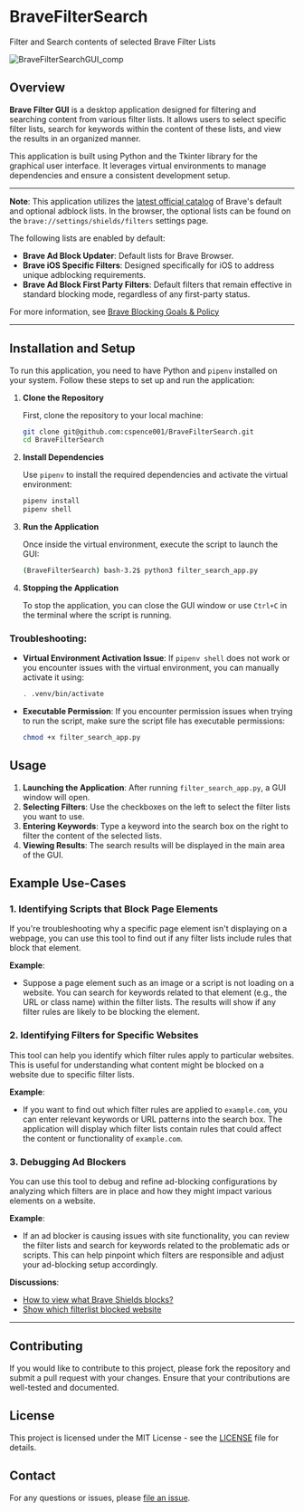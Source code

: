 # BraveFilterSearch
Filter and Search contents of selected Brave Filter Lists

![BraveFilterSearchGUI_comp](https://github.com/user-attachments/assets/0098f6bc-6919-40db-8c2b-97f3edafea63)


## Overview

**Brave Filter GUI** is a desktop application designed for filtering and searching content from various filter lists. It allows users to select specific filter lists, search for keywords within the content of these lists, and view the results in an organized manner.

This application is built using Python and the Tkinter library for the graphical user interface. It leverages virtual environments to manage dependencies and ensure a consistent development setup.

---

**Note**: This application utilizes the [latest official catalog](https://github.com/brave/adblock-resources/blob/master/filter_lists/list_catalog.json) of Brave's default and optional adblock lists.
In the browser, the optional lists can be found on the `brave://settings/shields/filters` settings page.

The following lists are enabled by default:
- **Brave Ad Block Updater**: Default lists for Brave Browser.
- **Brave iOS Specific Filters**: Designed specifically for iOS to address unique adblocking requirements.
- **Brave Ad Block First Party Filters**: Default filters that remain effective in standard blocking mode, regardless of any first-party status.

For more information, see [Brave Blocking Goals & Policy](https://github.com/brave/brave-browser/wiki/Blocking-goals-and-policy)

---
## Installation and Setup

To run this application, you need to have Python and `pipenv` installed on your system. Follow these steps to set up and run the application:

1. **Clone the Repository**

   First, clone the repository to your local machine:

   ```bash
   git clone git@github.com:cspence001/BraveFilterSearch.git
   cd BraveFilterSearch
   ```

2. **Install Dependencies**

   Use `pipenv` to install the required dependencies and activate the virtual environment:

   ```bash
   pipenv install
   pipenv shell
   ```

3. **Run the Application**

   Once inside the virtual environment, execute the script to launch the GUI:

   ```bash
   (BraveFilterSearch) bash-3.2$ python3 filter_search_app.py
   ```

4. **Stopping the Application**

   To stop the application, you can close the GUI window or use `Ctrl+C` in the terminal where the script is running.

### Troubleshooting:

- **Virtual Environment Activation Issue**: If `pipenv shell` does not work or you encounter issues with the virtual environment, you can manually activate it using:

  ```bash
  . .venv/bin/activate
  ```

- **Executable Permission**: If you encounter permission issues when trying to run the script, make sure the script file has executable permissions:

  ```bash
  chmod +x filter_search_app.py
  ```

## Usage

1. **Launching the Application**: After running `filter_search_app.py`, a GUI window will open.
2. **Selecting Filters**: Use the checkboxes on the left to select the filter lists you want to use.
3. **Entering Keywords**: Type a keyword into the search box on the right to filter the content of the selected lists.
4. **Viewing Results**: The search results will be displayed in the main area of the GUI.

## Example Use-Cases

### 1. Identifying Scripts that Block Page Elements

If you're troubleshooting why a specific page element isn't displaying on a webpage, you can use this tool to find out if any filter lists include rules that block that element. 

**Example**: 
- Suppose a page element such as an image or a script is not loading on a website. You can search for keywords related to that element (e.g., the URL or class name) within the filter lists. The results will show if any filter rules are likely to be blocking the element.

### 2. Identifying Filters for Specific Websites

This tool can help you identify which filter rules apply to particular websites. This is useful for understanding what content might be blocked on a website due to specific filter lists.

**Example**:
- If you want to find out which filter rules are applied to `example.com`, you can enter relevant keywords or URL patterns into the search box. The application will display which filter lists contain rules that could affect the content or functionality of `example.com`.

### 3. Debugging Ad Blockers

You can use this tool to debug and refine ad-blocking configurations by analyzing which filters are in place and how they might impact various elements on a website.

**Example**:
- If an ad blocker is causing issues with site functionality, you can review the filter lists and search for keywords related to the problematic ads or scripts. This can help pinpoint which filters are responsible and adjust your ad-blocking setup accordingly.

**Discussions**:
- [How to view what Brave Shields blocks?](https://community.brave.com/t/how-to-view-what-brave-shields-blocks/443285/12) <br>
- [Show which filterlist blocked website](https://community.brave.com/t/adblock-show-which-filterlist-blocked-website/512493)

---
## Contributing

If you would like to contribute to this project, please fork the repository and submit a pull request with your changes. Ensure that your contributions are well-tested and documented.

## License

This project is licensed under the MIT License - see the [LICENSE](https://github.com/cspence001/BraveFilterSearch/blob/main/LICENSE) file for details.

## Contact

For any questions or issues, please [file an issue](https://github.com/cspence001/BraveFilterSearch/issues/new/).
